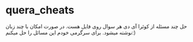 # quera_cheats
حل چند مسئله از کوئرا
آی دی هر سوال روی فایل هست.
در صورت امکان با چند زبان نوشته میشود.
برای سرگرمی خودم این مسائل را حل میکنم:)
